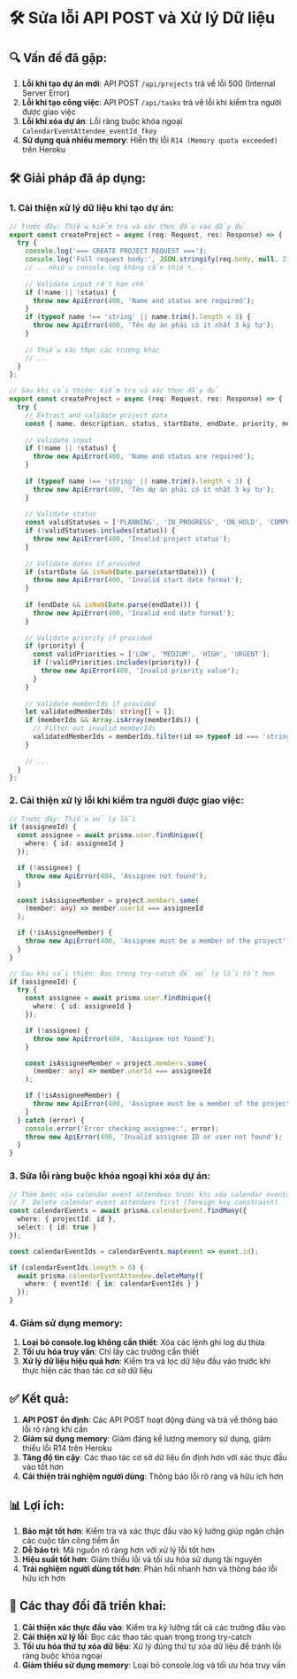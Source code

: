 # 🛠️ Sửa lỗi API POST và Xử lý Dữ liệu

## 🔍 Vấn đề đã gặp:

1. **Lỗi khi tạo dự án mới**: API POST `/api/projects` trả về lỗi 500 (Internal Server Error)
2. **Lỗi khi tạo công việc**: API POST `/api/tasks` trả về lỗi khi kiểm tra người được giao việc
3. **Lỗi khi xóa dự án**: Lỗi ràng buộc khóa ngoại `CalendarEventAttendee_eventId_fkey`
4. **Sử dụng quá nhiều memory**: Hiển thị lỗi `R14 (Memory quota exceeded)` trên Heroku

## 🛠️ Giải pháp đã áp dụng:

### 1. Cải thiện xử lý dữ liệu khi tạo dự án:

```typescript
// Trước đây: Thiếu kiểm tra và xác thực đầu vào đầy đủ
export const createProject = async (req: Request, res: Response) => {
  try {
    console.log('=== CREATE PROJECT REQUEST ===');
    console.log('Full request body:', JSON.stringify(req.body, null, 2));
    // ...nhiều console.log không cần thiết...
    
    // Validate input rất hạn chế
    if (!name || !status) {
      throw new ApiError(400, 'Name and status are required');
    }
    if (typeof name !== 'string' || name.trim().length < 3) {
      throw new ApiError(400, 'Tên dự án phải có ít nhất 3 ký tự');
    }
    
    // Thiếu xác thực các trường khác
    // ...
  }
};

// Sau khi cải thiện: Kiểm tra và xác thực đầy đủ
export const createProject = async (req: Request, res: Response) => {
  try {
    // Extract and validate project data
    const { name, description, status, startDate, endDate, priority, memberIds } = req.body;
    
    // Validate input
    if (!name || !status) {
      throw new ApiError(400, 'Name and status are required');
    }
    
    if (typeof name !== 'string' || name.trim().length < 3) {
      throw new ApiError(400, 'Tên dự án phải có ít nhất 3 ký tự');
    }
    
    // Validate status
    const validStatuses = ['PLANNING', 'IN_PROGRESS', 'ON_HOLD', 'COMPLETED', 'CANCELLED'];
    if (!validStatuses.includes(status)) {
      throw new ApiError(400, 'Invalid project status');
    }
    
    // Validate dates if provided
    if (startDate && isNaN(Date.parse(startDate))) {
      throw new ApiError(400, 'Invalid start date format');
    }
    
    if (endDate && isNaN(Date.parse(endDate))) {
      throw new ApiError(400, 'Invalid end date format');
    }
    
    // Validate priority if provided
    if (priority) {
      const validPriorities = ['LOW', 'MEDIUM', 'HIGH', 'URGENT'];
      if (!validPriorities.includes(priority)) {
        throw new ApiError(400, 'Invalid priority value');
      }
    }
    
    // Validate memberIds if provided
    let validatedMemberIds: string[] = [];
    if (memberIds && Array.isArray(memberIds)) {
      // Filter out invalid memberIds
      validatedMemberIds = memberIds.filter(id => typeof id === 'string' && id.length > 0);
    }
    
    // ...
  }
};
```

### 2. Cải thiện xử lý lỗi khi kiểm tra người được giao việc:

```typescript
// Trước đây: Thiếu xử lý lỗi
if (assigneeId) {
  const assignee = await prisma.user.findUnique({
    where: { id: assigneeId }
  });

  if (!assignee) {
    throw new ApiError(404, 'Assignee not found');
  }

  const isAssigneeMember = project.members.some(
    (member: any) => member.userId === assigneeId
  );

  if (!isAssigneeMember) {
    throw new ApiError(400, 'Assignee must be a member of the project');
  }
}

// Sau khi cải thiện: Bọc trong try-catch để xử lý lỗi tốt hơn
if (assigneeId) {
  try {
    const assignee = await prisma.user.findUnique({
      where: { id: assigneeId }
    });

    if (!assignee) {
      throw new ApiError(404, 'Assignee not found');
    }

    const isAssigneeMember = project.members.some(
      (member: any) => member.userId === assigneeId
    );

    if (!isAssigneeMember) {
      throw new ApiError(400, 'Assignee must be a member of the project');
    }
  } catch (error) {
    console.error('Error checking assignee:', error);
    throw new ApiError(400, 'Invalid assignee ID or user not found');
  }
}
```

### 3. Sửa lỗi ràng buộc khóa ngoại khi xóa dự án:

```typescript
// Thêm bước xóa calendar event attendees trước khi xóa calendar events
// 7. Delete calendar event attendees first (foreign key constraint)
const calendarEvents = await prisma.calendarEvent.findMany({
  where: { projectId: id },
  select: { id: true }
});

const calendarEventIds = calendarEvents.map(event => event.id);

if (calendarEventIds.length > 0) {
  await prisma.calendarEventAttendee.deleteMany({
    where: { eventId: { in: calendarEventIds } }
  });
}
```

### 4. Giảm sử dụng memory:

1. **Loại bỏ console.log không cần thiết**: Xóa các lệnh ghi log dư thừa
2. **Tối ưu hóa truy vấn**: Chỉ lấy các trường cần thiết
3. **Xử lý dữ liệu hiệu quả hơn**: Kiểm tra và lọc dữ liệu đầu vào trước khi thực hiện các thao tác cơ sở dữ liệu

## ✅ Kết quả:

1. **API POST ổn định**: Các API POST hoạt động đúng và trả về thông báo lỗi rõ ràng khi cần
2. **Giảm sử dụng memory**: Giảm đáng kể lượng memory sử dụng, giảm thiểu lỗi R14 trên Heroku
3. **Tăng độ tin cậy**: Các thao tác cơ sở dữ liệu ổn định hơn với xác thực đầu vào tốt hơn
4. **Cải thiện trải nghiệm người dùng**: Thông báo lỗi rõ ràng và hữu ích hơn

## 📊 Lợi ích:

1. **Bảo mật tốt hơn**: Kiểm tra và xác thực đầu vào kỹ lưỡng giúp ngăn chặn các cuộc tấn công tiềm ẩn
2. **Dễ bảo trì**: Mã nguồn rõ ràng hơn với xử lý lỗi tốt hơn
3. **Hiệu suất tốt hơn**: Giảm thiểu lỗi và tối ưu hóa sử dụng tài nguyên
4. **Trải nghiệm người dùng tốt hơn**: Phản hồi nhanh hơn và thông báo lỗi hữu ích hơn

## 🔄 Các thay đổi đã triển khai:

1. **Cải thiện xác thực đầu vào**: Kiểm tra kỹ lưỡng tất cả các trường đầu vào
2. **Cải thiện xử lý lỗi**: Bọc các thao tác quan trọng trong try-catch
3. **Tối ưu hóa thứ tự xóa dữ liệu**: Xử lý đúng thứ tự xóa dữ liệu để tránh lỗi ràng buộc khóa ngoại
4. **Giảm thiểu sử dụng memory**: Loại bỏ console.log và tối ưu hóa truy vấn 